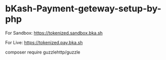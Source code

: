 # bKash-Payment-geteway-setup-by-php


For Sandbox: https://tokenized.sandbox.bka.sh

For Live: https://tokenized.pay.bka.sh


composer require guzzlehttp/guzzle

